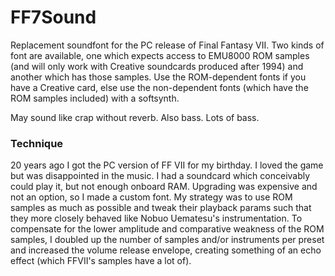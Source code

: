 # FF7Sound
Replacement soundfont for the PC release of Final Fantasy VII. Two kinds of font are available, one which expects access to EMU8000 ROM samples (and will only work with Creative soundcards produced after 1994) and another which has those samples. Use the ROM-dependent fonts if you have a Creative card, else use the non-dependent fonts (which have the ROM  samples included) with a softsynth.

May sound like crap without reverb. Also bass. Lots of bass.


### Technique

20 years ago I got the PC version of FF VII for my birthday. I loved the game but was disappointed in the music. I had a soundcard which conceivably could play it, but not enough onboard RAM. Upgrading was expensive and not an option, so I made a custom font. My strategy was to use ROM samples as much as possible and tweak their playback params such that they more closely behaved like Nobuo Uematesu's instrumentation. To compensate for the lower amplitude and comparative weakness of the ROM samples, I doubled up the number of samples and/or instruments per preset and increased the volume release envelope, creating something of an echo effect (which FFVII's samples have a lot of).
